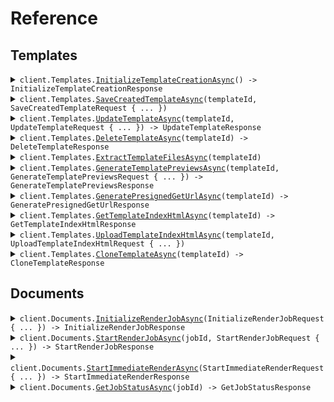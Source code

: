 # Reference
## Templates
<details><summary><code>client.Templates.<a href="/src/PogodocApi/Templates/TemplatesClient.cs">InitializeTemplateCreationAsync</a>() -> InitializeTemplateCreationResponse</code></summary>
<dl>
<dd>

#### 📝 Description

<dl>
<dd>

<dl>
<dd>

Initializes template creation by generating a unique ID and providing a presigned URL for template ZIP upload. Sets unfinished tag for tracking incomplete templates.
</dd>
</dl>
</dd>
</dl>

#### 🔌 Usage

<dl>
<dd>

<dl>
<dd>

```csharp
await client.Templates.InitializeTemplateCreationAsync();
```
</dd>
</dl>
</dd>
</dl>


</dd>
</dl>
</details>

<details><summary><code>client.Templates.<a href="/src/PogodocApi/Templates/TemplatesClient.cs">SaveCreatedTemplateAsync</a>(templateId, SaveCreatedTemplateRequest { ... })</code></summary>
<dl>
<dd>

#### 📝 Description

<dl>
<dd>

<dl>
<dd>

Finalizes template creation by saving template info to Strapi, copying preview files to permanent storage, and creating template index. Removes unfinished tag upon completion.
</dd>
</dl>
</dd>
</dl>

#### 🔌 Usage

<dl>
<dd>

<dl>
<dd>

```csharp
await client.Templates.SaveCreatedTemplateAsync(
    "templateId",
    new SaveCreatedTemplateRequest
    {
        TemplateInfo = new SaveCreatedTemplateRequestTemplateInfo
        {
            Title = "title",
            Description = "description",
            Type = SaveCreatedTemplateRequestTemplateInfoType.Docx,
            SampleData = new Dictionary<string, object>() { { "key", "value" } },
            Categories = new List<SaveCreatedTemplateRequestTemplateInfoCategoriesItem>()
            {
                SaveCreatedTemplateRequestTemplateInfoCategoriesItem.Invoice,
            },
        },
        PreviewIds = new SaveCreatedTemplateRequestPreviewIds
        {
            PngJobId = "pngJobId",
            PdfJobId = "pdfJobId",
        },
    }
);
```
</dd>
</dl>
</dd>
</dl>

#### ⚙️ Parameters

<dl>
<dd>

<dl>
<dd>

**templateId:** `string` 
    
</dd>
</dl>

<dl>
<dd>

**request:** `SaveCreatedTemplateRequest` 
    
</dd>
</dl>
</dd>
</dl>


</dd>
</dl>
</details>

<details><summary><code>client.Templates.<a href="/src/PogodocApi/Templates/TemplatesClient.cs">UpdateTemplateAsync</a>(templateId, UpdateTemplateRequest { ... }) -> UpdateTemplateResponse</code></summary>
<dl>
<dd>

#### 📝 Description

<dl>
<dd>

<dl>
<dd>

Updates template content, handles S3 storage cleanup for old content, updates template metadata in Strapi, and manages preview files. Removes unfinished tags after successful update.
</dd>
</dl>
</dd>
</dl>

#### 🔌 Usage

<dl>
<dd>

<dl>
<dd>

```csharp
await client.Templates.UpdateTemplateAsync(
    "templateId",
    new UpdateTemplateRequest
    {
        TemplateInfo = new UpdateTemplateRequestTemplateInfo
        {
            Title = "title",
            Description = "description",
            Type = UpdateTemplateRequestTemplateInfoType.Docx,
            SampleData = new Dictionary<string, object>() { { "key", "value" } },
            Categories = new List<UpdateTemplateRequestTemplateInfoCategoriesItem>()
            {
                UpdateTemplateRequestTemplateInfoCategoriesItem.Invoice,
            },
        },
        PreviewIds = new UpdateTemplateRequestPreviewIds
        {
            PngJobId = "pngJobId",
            PdfJobId = "pdfJobId",
        },
        ContentId = "contentId",
    }
);
```
</dd>
</dl>
</dd>
</dl>

#### ⚙️ Parameters

<dl>
<dd>

<dl>
<dd>

**templateId:** `string` 
    
</dd>
</dl>

<dl>
<dd>

**request:** `UpdateTemplateRequest` 
    
</dd>
</dl>
</dd>
</dl>


</dd>
</dl>
</details>

<details><summary><code>client.Templates.<a href="/src/PogodocApi/Templates/TemplatesClient.cs">DeleteTemplateAsync</a>(templateId) -> DeleteTemplateResponse</code></summary>
<dl>
<dd>

#### 📝 Description

<dl>
<dd>

<dl>
<dd>

Deletes a template from Strapi and associated S3 storage. Removes all associated files and metadata.
</dd>
</dl>
</dd>
</dl>

#### 🔌 Usage

<dl>
<dd>

<dl>
<dd>

```csharp
await client.Templates.DeleteTemplateAsync("templateId");
```
</dd>
</dl>
</dd>
</dl>

#### ⚙️ Parameters

<dl>
<dd>

<dl>
<dd>

**templateId:** `string` — ID of the template to be deleted
    
</dd>
</dl>
</dd>
</dl>


</dd>
</dl>
</details>

<details><summary><code>client.Templates.<a href="/src/PogodocApi/Templates/TemplatesClient.cs">ExtractTemplateFilesAsync</a>(templateId)</code></summary>
<dl>
<dd>

#### 📝 Description

<dl>
<dd>

<dl>
<dd>

Extracts contents from an uploaded template ZIP file and stores individual files in the appropriate S3 storage structure.
</dd>
</dl>
</dd>
</dl>

#### 🔌 Usage

<dl>
<dd>

<dl>
<dd>

```csharp
await client.Templates.ExtractTemplateFilesAsync("templateId");
```
</dd>
</dl>
</dd>
</dl>

#### ⚙️ Parameters

<dl>
<dd>

<dl>
<dd>

**templateId:** `string` — ID of the template to be used
    
</dd>
</dl>
</dd>
</dl>


</dd>
</dl>
</details>

<details><summary><code>client.Templates.<a href="/src/PogodocApi/Templates/TemplatesClient.cs">GenerateTemplatePreviewsAsync</a>(templateId, GenerateTemplatePreviewsRequest { ... }) -> GenerateTemplatePreviewsResponse</code></summary>
<dl>
<dd>

#### 📝 Description

<dl>
<dd>

<dl>
<dd>

Creates both PNG and PDF preview files for template visualization. Generates previews in parallel and returns URLs for both formats.
</dd>
</dl>
</dd>
</dl>

#### 🔌 Usage

<dl>
<dd>

<dl>
<dd>

```csharp
await client.Templates.GenerateTemplatePreviewsAsync(
    "templateId",
    new GenerateTemplatePreviewsRequest
    {
        Type = GenerateTemplatePreviewsRequestType.Docx,
        Data = new Dictionary<string, object>() { { "key", "value" } },
    }
);
```
</dd>
</dl>
</dd>
</dl>

#### ⚙️ Parameters

<dl>
<dd>

<dl>
<dd>

**templateId:** `string` — ID of the template to be used
    
</dd>
</dl>

<dl>
<dd>

**request:** `GenerateTemplatePreviewsRequest` 
    
</dd>
</dl>
</dd>
</dl>


</dd>
</dl>
</details>

<details><summary><code>client.Templates.<a href="/src/PogodocApi/Templates/TemplatesClient.cs">GeneratePresignedGetUrlAsync</a>(templateId) -> GeneratePresignedGetUrlResponse</code></summary>
<dl>
<dd>

#### 📝 Description

<dl>
<dd>

<dl>
<dd>

Generates a presigned URL for template access. Used for downloading template files from S3 storage.
</dd>
</dl>
</dd>
</dl>

#### 🔌 Usage

<dl>
<dd>

<dl>
<dd>

```csharp
await client.Templates.GeneratePresignedGetUrlAsync("templateId");
```
</dd>
</dl>
</dd>
</dl>

#### ⚙️ Parameters

<dl>
<dd>

<dl>
<dd>

**templateId:** `string` — ID of the template that is being downloaded
    
</dd>
</dl>
</dd>
</dl>


</dd>
</dl>
</details>

<details><summary><code>client.Templates.<a href="/src/PogodocApi/Templates/TemplatesClient.cs">GetTemplateIndexHtmlAsync</a>(templateId) -> GetTemplateIndexHtmlResponse</code></summary>
<dl>
<dd>

#### 📝 Description

<dl>
<dd>

<dl>
<dd>

Retrieves the template index.html file from S3 storage. Used for rendering the template in the browser.
</dd>
</dl>
</dd>
</dl>

#### 🔌 Usage

<dl>
<dd>

<dl>
<dd>

```csharp
await client.Templates.GetTemplateIndexHtmlAsync("templateId");
```
</dd>
</dl>
</dd>
</dl>

#### ⚙️ Parameters

<dl>
<dd>

<dl>
<dd>

**templateId:** `string` — ID of the template to be used
    
</dd>
</dl>
</dd>
</dl>


</dd>
</dl>
</details>

<details><summary><code>client.Templates.<a href="/src/PogodocApi/Templates/TemplatesClient.cs">UploadTemplateIndexHtmlAsync</a>(templateId, UploadTemplateIndexHtmlRequest { ... })</code></summary>
<dl>
<dd>

#### 📝 Description

<dl>
<dd>

<dl>
<dd>

Uploads the template index.html file to S3 storage. Used for rendering the template in the browser.
</dd>
</dl>
</dd>
</dl>

#### 🔌 Usage

<dl>
<dd>

<dl>
<dd>

```csharp
await client.Templates.UploadTemplateIndexHtmlAsync(
    "templateId",
    new UploadTemplateIndexHtmlRequest { IndexHtml = "indexHtml" }
);
```
</dd>
</dl>
</dd>
</dl>

#### ⚙️ Parameters

<dl>
<dd>

<dl>
<dd>

**templateId:** `string` — ID of the template to be used
    
</dd>
</dl>

<dl>
<dd>

**request:** `UploadTemplateIndexHtmlRequest` 
    
</dd>
</dl>
</dd>
</dl>


</dd>
</dl>
</details>

<details><summary><code>client.Templates.<a href="/src/PogodocApi/Templates/TemplatesClient.cs">CloneTemplateAsync</a>(templateId) -> CloneTemplateResponse</code></summary>
<dl>
<dd>

#### 📝 Description

<dl>
<dd>

<dl>
<dd>

Creates a new template by duplicating an existing template's content and metadata. Includes copying preview files and template index.
</dd>
</dl>
</dd>
</dl>

#### 🔌 Usage

<dl>
<dd>

<dl>
<dd>

```csharp
await client.Templates.CloneTemplateAsync("templateId");
```
</dd>
</dl>
</dd>
</dl>

#### ⚙️ Parameters

<dl>
<dd>

<dl>
<dd>

**templateId:** `string` — ID of the template to be used
    
</dd>
</dl>
</dd>
</dl>


</dd>
</dl>
</details>

## Documents
<details><summary><code>client.Documents.<a href="/src/PogodocApi/Documents/DocumentsClient.cs">InitializeRenderJobAsync</a>(InitializeRenderJobRequest { ... }) -> InitializeRenderJobResponse</code></summary>
<dl>
<dd>

#### 📝 Description

<dl>
<dd>

<dl>
<dd>

Creates a new render job with a unique ID, sets up S3 storage for template and data files, and generates presigned upload URLs if needed. Requires subscription check.
</dd>
</dl>
</dd>
</dl>

#### 🔌 Usage

<dl>
<dd>

<dl>
<dd>

```csharp
await client.Documents.InitializeRenderJobAsync(
    new InitializeRenderJobRequest
    {
        Type = InitializeRenderJobRequestType.Docx,
        Target = InitializeRenderJobRequestTarget.Pdf,
    }
);
```
</dd>
</dl>
</dd>
</dl>

#### ⚙️ Parameters

<dl>
<dd>

<dl>
<dd>

**request:** `InitializeRenderJobRequest` 
    
</dd>
</dl>
</dd>
</dl>


</dd>
</dl>
</details>

<details><summary><code>client.Documents.<a href="/src/PogodocApi/Documents/DocumentsClient.cs">StartRenderJobAsync</a>(jobId, StartRenderJobRequest { ... }) -> StartRenderJobResponse</code></summary>
<dl>
<dd>

#### 📝 Description

<dl>
<dd>

<dl>
<dd>

Takes a previously initialized job, updates its status to in-progress, and triggers the rendering process using Puppeteer. Can optionally wait for render completion.
</dd>
</dl>
</dd>
</dl>

#### 🔌 Usage

<dl>
<dd>

<dl>
<dd>

```csharp
await client.Documents.StartRenderJobAsync("jobId", new StartRenderJobRequest());
```
</dd>
</dl>
</dd>
</dl>

#### ⚙️ Parameters

<dl>
<dd>

<dl>
<dd>

**jobId:** `string` 
    
</dd>
</dl>

<dl>
<dd>

**request:** `StartRenderJobRequest` 
    
</dd>
</dl>
</dd>
</dl>


</dd>
</dl>
</details>

<details><summary><code>client.Documents.<a href="/src/PogodocApi/Documents/DocumentsClient.cs">StartImmediateRenderAsync</a>(StartImmediateRenderRequest { ... }) -> StartImmediateRenderResponse</code></summary>
<dl>
<dd>

#### 📝 Description

<dl>
<dd>

<dl>
<dd>

Combines initialization and rendering in one step. Creates a job, uploads template/data directly, starts rendering, and adds the document to Strapi. Requires subscription check.
</dd>
</dl>
</dd>
</dl>

#### 🔌 Usage

<dl>
<dd>

<dl>
<dd>

```csharp
await client.Documents.StartImmediateRenderAsync(
    new StartImmediateRenderRequest
    {
        StartImmediateRenderRequestData = new Dictionary<string, object>() { { "key", "value" } },
        Type = StartImmediateRenderRequestType.Docx,
        Target = StartImmediateRenderRequestTarget.Pdf,
    }
);
```
</dd>
</dl>
</dd>
</dl>

#### ⚙️ Parameters

<dl>
<dd>

<dl>
<dd>

**request:** `StartImmediateRenderRequest` 
    
</dd>
</dl>
</dd>
</dl>


</dd>
</dl>
</details>

<details><summary><code>client.Documents.<a href="/src/PogodocApi/Documents/DocumentsClient.cs">GetJobStatusAsync</a>(jobId) -> GetJobStatusResponse</code></summary>
<dl>
<dd>

#### 📝 Description

<dl>
<dd>

<dl>
<dd>

Fetches detailed job information from S3 storage including job status, template ID, target format, and output details if available.
</dd>
</dl>
</dd>
</dl>

#### 🔌 Usage

<dl>
<dd>

<dl>
<dd>

```csharp
await client.Documents.GetJobStatusAsync("jobId");
```
</dd>
</dl>
</dd>
</dl>

#### ⚙️ Parameters

<dl>
<dd>

<dl>
<dd>

**jobId:** `string` — ID of the render job
    
</dd>
</dl>
</dd>
</dl>


</dd>
</dl>
</details>
